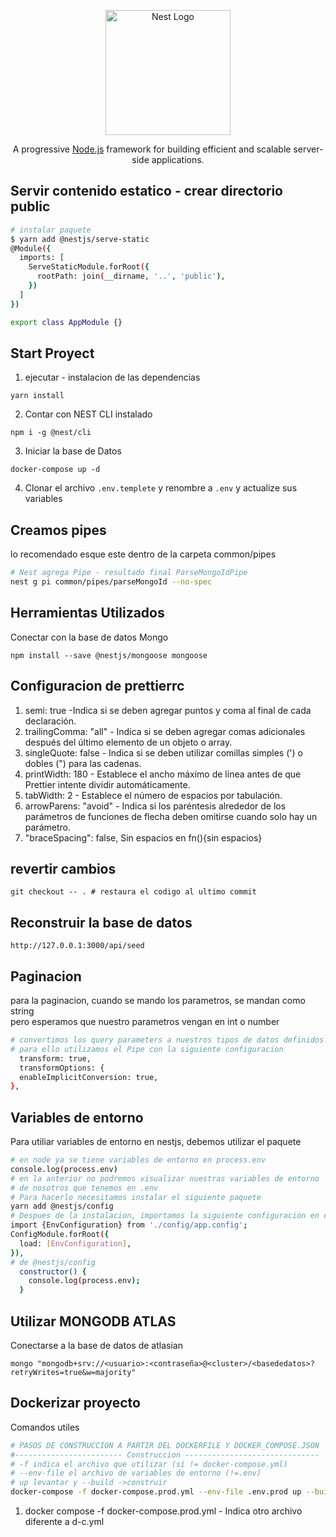 <p align="center">
  <a href="http://nestjs.com/" target="blank"><img src="https://nestjs.com/img/logo-small.svg" width="200" alt="Nest Logo" /></a>
</p>

[circleci-image]: https://img.shields.io/circleci/build/github/nestjs/nest/master?token=abc123def456
[circleci-url]: https://circleci.com/gh/nestjs/nest

  <p align="center">A progressive <a href="http://nodejs.org" target="_blank">Node.js</a> framework for building efficient and scalable server-side applications.</p>
  
## Servir contenido estatico - <strong>crear directorio public</strong>

```bash
# instalar paquete
$ yarn add @nestjs/serve-static
@Module({
  imports: [
    ServeStaticModule.forRoot({
      rootPath: join(__dirname, '..', 'public'),
    })
  ]
})

export class AppModule {}
```

## Start Proyect

1. ejecutar - instalacion de las dependencias

```
yarn install
```

2. Contar con NEST CLI instalado

```
npm i -g @nest/cli
```

3. Iniciar la base de Datos

```
docker-compose up -d
```
4. Clonar el archivo ```.env.templete``` y renombre a ```.env``` y actualize sus variables
## Creamos pipes

lo recomendado esque este dentro de la carpeta common/pipes

```bash
# Nest agrega Pipe - resultado final ParseMongoIdPipe
nest g pi common/pipes/parseMongoId --no-spec
```

## Herramientas Utilizados

Conectar con la base de datos Mongo

```
npm install --save @nestjs/mongoose mongoose
```

## Configuracion de prettierrc

1.  semi: true -Indica si se deben agregar puntos y coma al final de cada declaración.
2.  trailingComma: "all" - Indica si se deben agregar comas adicionales después del último elemento de un objeto o array.
3.  singleQuote: false - Indica si se deben utilizar comillas simples (') o dobles (") para las cadenas.
4.  printWidth: 180 - Establece el ancho máximo de línea antes de que Prettier intente dividir automáticamente.
5.  tabWidth: 2 - Establece el número de espacios por tabulación.
6.  arrowParens: "avoid" - Indica si los paréntesis alrededor de los parámetros de funciones de flecha deben omitirse cuando solo hay un parámetro.
7.  "braceSpacing": false, Sin espacios en fn(){sin espacios}

## revertir cambios

```
git checkout -- . # restaura el codigo al ultimo commit
```

## Reconstruir la base de datos

```
http://127.0.0.1:3000/api/seed
```

## Paginacion

para la paginacion, cuando se mando los parametros, se mandan como string <br>
pero esperamos que nuestro parametros vengan en int o number

```bash
# convertimos los query parameters a nuestros tipos de datos definidos en los dtos
# para ello utilizamos el Pipe con la siguiente configuracion
  transform: true,
  transformOptions: {
  enableImplicitConversion: true,
},
```
## Variables de entorno 
Para utiliar variables de entorno  en nestjs, debemos utilizar el paquete <br>
```bash
# en node ya se tiene variables de entorno en process.env
console.log(process.env)
# en la anterior no podremos visualizar nuestras variables de entorno 
# de nosotros que tenemos en .env
# Para hacerlo necesitamos instalar el siguiente paquete
yarn add @nestjs/config
# Despues de la instalacion, importamos la siguiente configuracion en el modulo principal
import {EnvConfiguration} from './config/app.config';
ConfigModule.forRoot({
  load: [EnvConfiguration],
}),
# de @nestjs/config
  constructor() {
    console.log(process.env);
  }
```
## Utilizar MONGODB ATLAS
Conectarse a la base de datos de atlasian
```
mongo "mongodb+srv://<usuario>:<contraseña>@<cluster>/<basededatos>?retryWrites=true&w=majority"
```
## Dockerizar proyecto
Comandos utiles
```bash
# PASOS DE CONSTRUCCION A PARTIR DEL DOCKERFILE Y DOCKER_COMPOSE.JSON
#------------------------ Construccion ------------------------------
# -f indica el archivo que utilizar (si != docker-compose.yml)
# --env-file el archivo de variables de entorno (!=.env)
# up levantar y --build ->construir
docker-compose -f docker-compose.prod.yml --env-file .env.prod up --build
```
  1.  docker compose -f docker-compose.prod.yml - Indica otro archivo diferente a d-c.yml